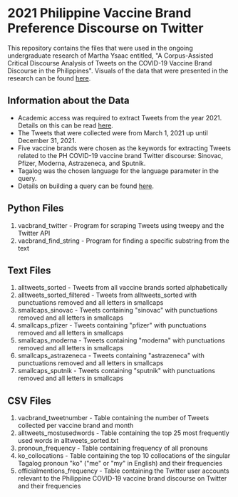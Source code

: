 # 2021 Philippine Vaccine Brand Preference Discourse on Twitter
This repository contains the files that were used in the ongoing undergraduate research of Martha Ysaac entitled, "A Corpus-Assisted Critical Discourse Analysis of Tweets on the COVID-19 Vaccine Brand Discourse in the Philippines". Visuals of the data that were presented in the research can be found [here](https://public.tableau.com/app/profile/martha.ysaac). 

## Information about the Data
- Academic access was required to extract Tweets from the year 2021. Details on this can be read [here](https://developer.twitter.com/en/products/twitter-api/academic-research/product-details).
- The Tweets that were collected were from March 1, 2021 up until December 31, 2021.
- Five vaccine brands were chosen as the keywords for extracting Tweets related to the PH COVID-19 vaccine brand Twitter discourse: Sinovac, Pfizer, Moderna, Astrazeneca, and Sputnik.
- Tagalog was the chosen language for the language parameter in the query. 
- Details on building a query can be found [here](https://developer.twitter.com/en/docs/twitter-api/tweets/search/integrate/build-a-query).

## Python Files
1. vacbrand_twitter - Program for scraping Tweets using tweepy and the Twitter API
2. vacbrand_find_string - Program for finding a specific substring from the text

## Text Files
1. alltweets_sorted - Tweets from all vaccine brands sorted alphabetically
2. alltweets_sorted_filtered - Tweets from alltweets_sorted with punctuations removed and all letters in smallcaps
3. smallcaps_sinovac - Tweets containing "sinovac" with punctuations removed and all letters in smallcaps
4. smallcaps_pfizer - Tweets containing "pfizer" with punctuations removed and all letters in smallcaps
5. smallcaps_moderna - Tweets containing "moderna" with punctuations removed and all letters in smallcaps
6. smallcaps_astrazeneca - Tweets containing "astrazeneca" with punctuations removed and all letters in smallcaps
7. smallcaps_sputnik - Tweets containing "sputnik" with punctuations removed and all letters in smallcaps

## CSV Files
1. vacbrand_tweetnumber - Table containing the number of Tweets collected per vaccine brand and month
2. alltweets_mostusedwords - Table containing the top 25 most frequently used words in alltweets_sorted.txt
3. pronoun_frequency - Table containing frequency of all pronouns
4. ko_collocations - Table containing the top 10 collocations of the singular Tagalog pronoun "ko" ("me" or "my" in English) and their frequencies
5. officialmentions_frequency - Table containing the Twitter user accounts relevant to the Philippine COVID-19 vaccine brand discourse on Twitter and their frequencies
